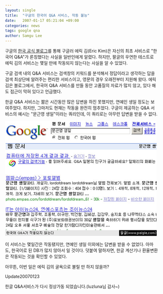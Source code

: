 ```yaml
---
layout: single
title:  "구글의 한국어 Q&A 서비스, 작동 불능"
date:   2007-01-17 05:21:04 +09:00
categories: news
tags: google qna
author: Samgu Lee
---
```

구글의 [한국 공식 블로그](http://googlekoreablog.blogspot.com/2007/01/qa.html)를 통해 구글러 에릭 김(Eric Kim)은 자신의 최초 서비스로 "한국어 Q&A"가 론칭했다는 사실을 일반인에게 알렸다. 하지만, 팔글의 우연한 테스트로 에릭 김의 서비스는 몇일 만에 작동되지 않는다는 사실을 알 수 있었다.

구글 검색 내의 Q&A 서비스는 검색창의 키워드를 분석해서 정답이라고 생각하는 답을 검색 최상단에 알려주는 편리한 서비스이고, 영문의 경우 오래전부터 지원해 왔다. 에릭 김은 블로그에서, 한국어 Q&amp;A 서비스를 만들 동안 고품질의 자료가 많지 않고, 있다 해도 접근이 막혀 있다고 언급했다.

한글 Q&amp;A 서비스는 짦은 시간동안 많은 답변을 하진 못했지만, 연예인 생일 정도는 보여주었다. 하지만, 그마저도 현재는 작동을 완전히 멈추었다. 구글이 제공하는 Q&amp;A 서비스의 예시는 "문근영 생일"이라는 쿼리인데, 이 쿼리로는 아무런 답변을 받을 수 없다.

![한국어 Q&A가 작동되지 않는다](/assets/google-qna-service-shutdown.jpg)

이 서비스는 몇일간은 작동됐지만, 연예인 생일 이외에는 답변을 받을 수 없었다. 아마도, 한국어로 된 DB가 많지 않아서 일 것이다. 덧붙여 말하자면, 한글 계산기나 환율변환은 작동되는 것을 확인할 수 있었다.

아무튼, 이번 일은 에릭 김의 굴욕으로 불릴 만 하지 않을까?

Update20070123

한글 Q&A서비스가 다시 정상가동 되었습니다.(luzluna님 감사~)

